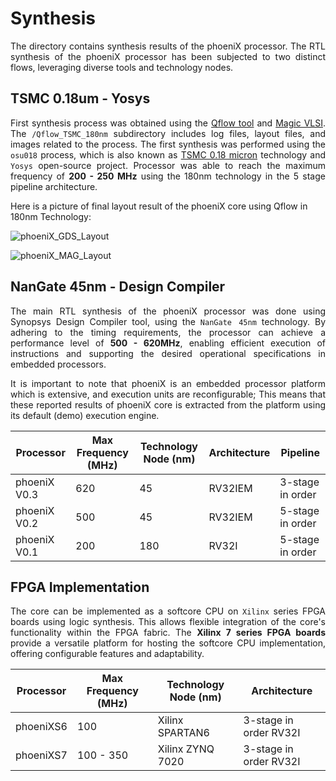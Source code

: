 Synthesis
===========
<div align="justify">

The directory contains synthesis results of the phoeniX processor. The RTL synthesis of the phoeniX processor has been subjected to two distinct flows, leveraging diverse tools and technology nodes.

## TSMC 0.18um - Yosys

First synthesis process was obtained using the [Qflow tool](http://opencircuitdesign.com/qflow/) and [Magic VLSI](http://opencircuitdesign.com/magic/). The `/Qflow_TSMC_180nm` subdirectory includes log files, layout files, and images related to the process. The first synthesis was performed using the `osu018` process, which is also known as [TSMC 0.18 micron](https://www.tsmc.com/english/dedicatedFoundry/technology/logic/l_018micron) technology and `Yosys` open-source project. Processor was able to reach the maximum frequency of **200 - 250 MHz** using the 180nm technology in the 5 stage pipeline architecture.

</div>

Here is a picture of final layout result of the phoeniX core using Qflow in 180nm Technology:

![phoeniX_GDS_Layout](https://github.com/phoeniX-Digital-Design/phoeniX/blob/main/Synthesis/TSMC_018um/Pictures/GDS.png)

![phoeniX_MAG_Layout](https://github.com/phoeniX-Digital-Design/phoeniX/blob/main/Synthesis/TSMC_018um/Pictures/MAG.png)

<div align="justify">

## NanGate 45nm - Design Compiler

The main RTL synthesis of the phoeniX processor was done using Synopsys Design Compiler tool, using the `NanGate 45nm` technology. By adhering to the timing requirements, the processor can achieve a performance level of **500 - 620MHz**, enabling efficient execution of instructions and supporting the desired operational specifications in embedded processors.

It is important to note that phoeniX is an embedded processor platform which is extensive, and execution units are reconfigurable; This means that these reported results of phoeniX core is extracted from the platform using its default (demo) execution engine.

| Processor                    | Max Frequency (MHz) | Technology Node (nm) | Architecture | Pipeline         |
| ---------------------------- | ------------------- | -------------------- | ------------ | ---------------- |
| phoeniX V0.3                 | 620                 | 45                   | RV32IEM      | 3-stage in order |
| phoeniX V0.2                 | 500                 | 45                   | RV32IEM      | 5-stage in order |
| phoeniX V0.1                 | 200                 | 180                  | RV32I        | 5-stage in order |

## FPGA Implementation

The core can be implemented as a softcore CPU on `Xilinx` series FPGA boards using logic synthesis. This allows flexible integration of the core's functionality within the FPGA fabric. The **Xilinx 7 series FPGA boards** provide a versatile platform for hosting the softcore CPU implementation, offering configurable features and adaptability.

| Processor                    | Max Frequency (MHz) | Technology Node (nm) | Architecture          |
| ---------------------------- | ------------------- | -------------------- | --------------------- |
| phoeniXS6                    | 100                 | Xilinx SPARTAN6      | 3-stage in order RV32I|
| phoeniXS7                    | 100 - 350           | Xilinx ZYNQ 7020     | 3-stage in order RV32I|

</div>